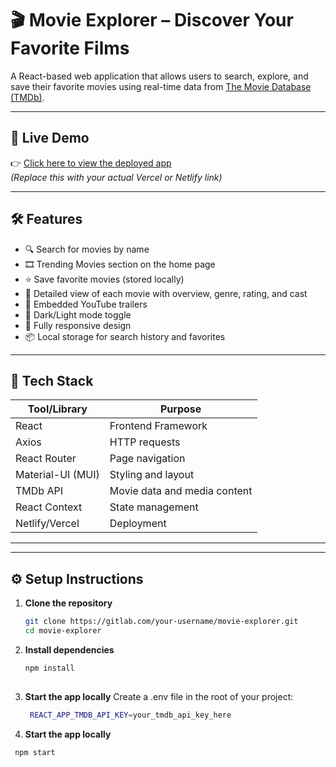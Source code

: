# 🎬 Movie Explorer – Discover Your Favorite Films

A React-based web application that allows users to search, explore, and save their favorite movies using real-time data from [The Movie Database (TMDb)](https://www.themoviedb.org/).

---

## 🚀 Live Demo

👉 [Click here to view the deployed app](https://your-deployment-link.vercel.app/)  
*(Replace this with your actual Vercel or Netlify link)*

---

## 🛠️ Features

- 🔍 Search for movies by name
- 🎞️ Trending Movies section on the home page
- ⭐ Save favorite movies (stored locally)
- 🧾 Detailed view of each movie with overview, genre, rating, and cast
- 🎥 Embedded YouTube trailers
- 🌙 Dark/Light mode toggle
- 📱 Fully responsive design
- 📦 Local storage for search history and favorites

---

## 🧱 Tech Stack

| Tool/Library     | Purpose                              |
|------------------|--------------------------------------|
| React            | Frontend Framework                   |
| Axios            | HTTP requests                        |
| React Router     | Page navigation                      |
| Material-UI (MUI)| Styling and layout                   |
| TMDb API         | Movie data and media content         |
| React Context    | State management                     |
| Netlify/Vercel   | Deployment                           |

---

---

## ⚙️ Setup Instructions

1. **Clone the repository**
   ```bash
   git clone https://gitlab.com/your-username/movie-explorer.git
   cd movie-explorer
2. **Install dependencies**
   ```bash
   npm install
 
6. **Start the app locally**
   Create a .env file in the root of your project:
   ```bash
    REACT_APP_TMDB_API_KEY=your_tmdb_api_key_here
   
6. **Start the app locally**
  ```bash
   npm start
   

  

